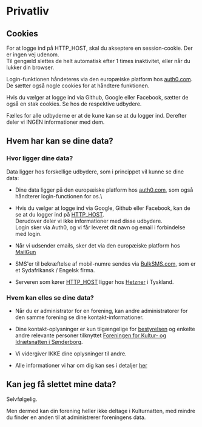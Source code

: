 # Privatliv




## Cookies
For at logge ind på HTTP_HOST, skal du akseptere en session-cookie. Der er ingen vej udenom.\
        Til gengæld slettes de helt automatisk efter 1 times inaktivitet, eller når du lukker din browser.

Login-funktionen håndeteres via den europæiske platform hos [auth0.com](https://auth0.com). De sætter også nogle cookies for at håndtere funktionen.

Hvis du vælger at logge ind via Github, Google eller Facebook, sætter de også en stak cookies. Se hos de respektive udbydere.

Fælles for alle udbyderne er at de kune kan se at du logger ind. Derefter deler vi INGEN informationer med dem.





## Hvem har kan se dine data?




### Hvor ligger dine data?
Data ligger hos forskellige udbydere, som i princippet vil kunne se dine data:

* Dine data ligger på den europæiske platform hos [auth0.com](https://auth0.com), som også håndterer login-functionen for os.\

* Hvis du vælger at logge ind via Google, Github eller Facebook, kan de se at du logger ind på [HTTP_HOST](https://HTTP_HOST).\
        Derudover deler vi ikke informationer med disse udbydere.\
        Login sker via Auth0, og vi får leveret dit navn og email i forbindelse med login.

* Når vi udsender emails, sker det via den europæiske platform hos [MailGun](https://mailgin.com)

* SMS'er til bekræftelse af mobil-numre sendes via [BulkSMS.com](https://bulksms.com), som er et Sydafrikansk / Engelsk firma.

* Serveren som kører [HTTP_HOST](https://HTTP_HOST) ligger hos [Hetzner](https://hetzner.cloud) i Tyskland.





### Hvem kan elles se dine data?

* Når du er administrator for en forening, kan andre administratorer for den samme forening se dine kontakt-informationer.

* Dine kontakt-oplysninger er kun tilgængelige for [bestyrelsen](https://TLD/bestyrelsen/)
og enkelte andre relevante personer tilknyttet [Foreningen for Kultur- og Idrætsnatten i Sønderborg](https://TLD/bestyrelsen/).

* Vi vidergiver IKKE dine oplysninger til andre.

* Alle informationer vi har om dig kan ses i detaljer [her](/dine-data)





## Kan jeg få slettet mine data?
Selvfølgelig.

Men dermed kan din forening heller ikke deltage i Kulturnatten, med mindre du finder en anden til at administrerer foreningens data.

